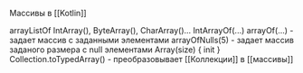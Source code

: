 Массивы в [[Kotlin]]

arrayListOf
IntArray(), ByteArray(), CharArray()...
IntArrayOf(...)
arrayOf(...) - задает массив с заданными элементами
arrayOfNulls(5) - задает массив заданого размера с null элементами
Array(size) { init }
Collection.toTypedArray() - преобразовывает [[Коллекции]] в [[массивы]]